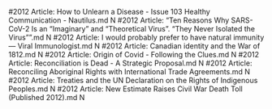 #2012
Article: How to Unlearn a Disease - Issue 103 Healthy Communication - Nautilus.md N
#2012
Article: “Ten Reasons Why SARS-CoV-2 Is an “Imaginary” and “Theoretical Virus”. “They Never Isolated the Virus””.md N
#2012
Article: I would probably prefer to have natural immunity — Viral Immunologist.md N
#2012
Article: Canadian identity and the War of 1812.md N
#2012
Article: Origin of Covid - Following the Clues.md N
#2012
Article: Reconciliation is Dead - A Strategic Proposal.md N
#2012
Article: Reconciling Aboriginal Rights with International Trade Agreements.md N
#2012
Article: Treaties and the UN Declaration on the Rights of Indigenous Peoples.md N
#2012
Article: New Estimate Raises Civil War Death Toll (Published 2012).md N

